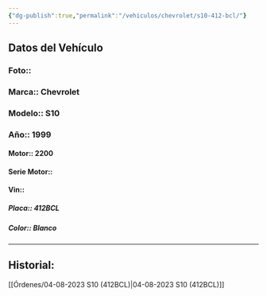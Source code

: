 ```yaml
---
{"dg-publish":true,"permalink":"/vehiculos/chevrolet/s10-412-bcl/"}
---
```



## Datos del Vehículo 
### Foto:: 

### Marca:: Chevrolet 
### Modelo:: S10
### Año:: 1999
#### Motor:: 2200
#### Serie Motor:: 
#### Vin:: 
##### Placa:: 412BCL
##### Color:: Blanco 
---

## Historial:

[[Órdenes/04-08-2023 S10 (412BCL)\|04-08-2023 S10 (412BCL)]]

